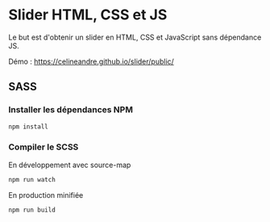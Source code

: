 # Slider HTML, CSS et JS

Le but est d'obtenir un slider en HTML, CSS et JavaScript sans dépendance JS.

Démo : <https://celineandre.github.io/slider/public/>

## SASS

### Installer les dépendances NPM

```cmd
npm install
```

### Compiler le SCSS

En développement avec source-map

```cmd
npm run watch
```

En production minifiée

```cmd
npm run build
```
